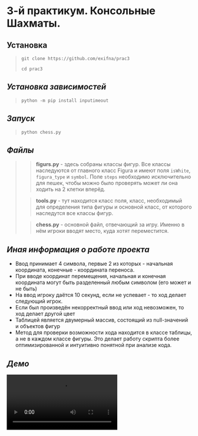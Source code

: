 # 3-й практикум. Консольные Шахматы.

## Установка
> `git clone https://github.com/exifna/prac3`
> 
> `cd prac3`

## ***Установка зависимостей*** 
> `python -m pip install inputimeout`

## ***Запуск***
> `python chess.py`

## ***Файлы***
>> **figurs.py** - здесь собраны классы фигур. Все классы наследуются от главного класс Figura и имеют поля `isWhite`, `figura_type` и `symbol`. Поле `steps` необходимо исключительно для пешек, чтобы можно было проверять может ли она ходить на 2 клетки вперёд.
>
>> **tools.py** - тут находится класс поля, класс, необходимый для определения типа фигуры и основной класс, от которого наследутся все классы фигур.
>
>> **chess.py** - основной файл, отвечающий за игру. Именно в нём игроки вводят место, куда хотят переместится.

## ***Иная информация о работе проекта***
- Ввод принимает 4 символа, первые 2 из которых - начальная координата, конечные - координата переноса.
- При вводе координат перемещения, начальная и конечная координата могут быть разделенный любым символом (его может и не быть) 
- На ввод игроку даётся 10 секунд, если не успевает - то ход делает следующий игрок.
- Если был произведён некорректный ввод или ход невозможен, то ход делает другой цвет
- Таблицей является двумерный массив, состоящий из null-значений и объектов фигур
- Метод для проверки возможности хода находится в классе таблицы, а не в каждом классе фигуры. Это делает работу скрипта более оптимизированной и интуитивно понятной при анализе кода.

## ***Демо***

![Видео](демо.mp4)


